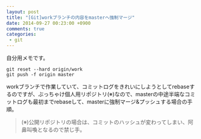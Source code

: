 ```yaml
---
layout: post
title: "[Git]workブランチの内容をmasterへ強制マージ"
date: 2014-09-27 00:23:00 +0900
comments: true
categories: 
 - git
---
```


自分用メモです。

```
git reset --hard origin/work
git push -f origin master
```

workブランチで作業していて、コミットログをきれいにしようとしてrebaseするのですが、ぶっちゃけ個人用リポジトリ(※)なので、masterの中途半端なコミットログも最初までrebaseして、masterに強制マージ&プッシュする場合の手順。

> (※)公開リポジトリの場合は、コミットのハッシュが変わってしまい、阿鼻叫喚となるので禁じ手。